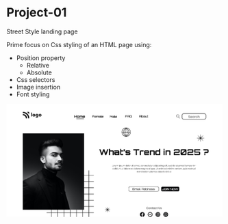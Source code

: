 # Project-01

Street Style landing page

Prime focus on Css styling of an HTML page using:

- Position property
  - Relative 
  - Absolute
- Css selectors
- Image insertion
- Font styling

![Final](assets/thumbnail.png)

